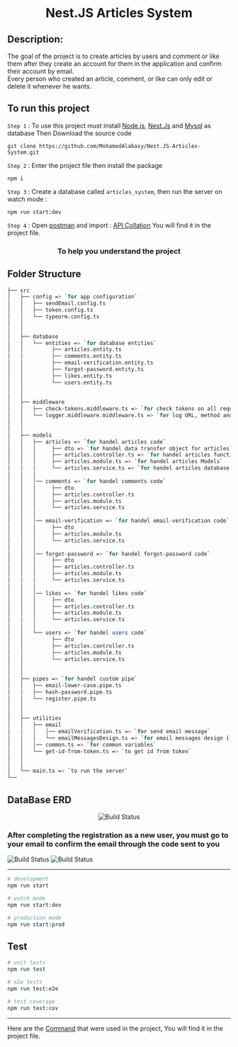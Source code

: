 <h1 align="center">Nest.JS Articles System</h1>

## Description:

The goal of the project is to create articles by users and comment or like them after they create an account for them in the application and confirm their account by email.  
Every person who created an article, comment, or like can only edit or delete it whenever he wants.

## To run this project

`Step 1` : To use this project must install [Node.js](https://nodejs.org/en/), [Nest.Js](https://nestjs.com/) and [Mysql](https://www.mysql.com/downloads/) as database Then Download the source code

```
git clone https://github.com/MohamedAlabasy/Nest.JS-Articles-System.git
```

`Step 2` : Enter the project file then install the package

```
npm i
```

`Step 3` : Create a database called `articles_system`, then run the server on watch mode :

```
npm run start:dev
```

`Step 4` : Open [postman](https://www.postman.com/downloads/) and import : [API Collation](https://github.com/MohamedAlabasy/Nest.JS-Articles-System/blob/main/api_collection.json) You will find it in the project file.

<h3 align="center">To help you understand the project</h3>

## Folder Structure

```bash
├── src
│   ├── config => `for app configuration`
│   │   ├── sendEmail.config.ts
│   │   ├── token.config.ts
│   │   └── typeorm.config.ts
│   │
│   │
│   ├── database
│   │   └── entities => `for database entities`
│   │         ├── articles.entity.ts
│   │         ├── comments.entity.ts
│   │         ├── email-verification.entity.ts
│   │         ├── forgot-password.entity.ts
│   │         ├── likes.entity.ts
│   │         └── users.entity.ts
│   │
│   │
│   ├── middleware
│   │   ├── check-tokens.middleware.ts => `for check tokens on all requests`
│   │   └── logger.middleware.middleware.ts => `for log URL, method and statute of requests`
│   │
│   │
│   ├── models
│   │   ├── articles => `for handel articles code`
│   │   │     ├── dto => `for handel data transfer object for articles`
│   │   │     ├── articles.controller.ts => `for handel articles functions and routes (endpoints)`
│   │   │     ├── articles.module.ts => `for handel articles Models`
│   │   │     └── articles.service.ts => `for handel articles database connection and query`
│   │   │
│   │   │── comments => `for handel comments code`
│   │   │     ├── dto
│   │   │     ├── articles.controller.ts
│   │   │     ├── articles.module.ts
│   │   │     └── articles.service.ts
│   │   │
│   │   │── email-verification => `for handel email-verification code`
│   │   │     ├── dto
│   │   │     ├── articles.module.ts
│   │   │     └── articles.service.ts
│   │   │
│   │   │── forgot-password => `for handel forgot-password code`
│   │   │     ├── dto
│   │   │     ├── articles.controller.ts
│   │   │     ├── articles.module.ts
│   │   │     └── articles.service.ts
│   │   │
│   │   │── likes => `for handel likes code`
│   │   │     ├── dto
│   │   │     ├── articles.controller.ts
│   │   │     ├── articles.module.ts
│   │   │     └── articles.service.ts
│   │   │
│   │   └── users => `for handel users code`
│   │         ├── dto
│   │         ├── articles.controller.ts
│   │         ├── articles.module.ts
│   │         └── articles.service.ts
│   │
│   │
│   ├── pipes => `for handel custom pipe`
│   │   ├── email-lower-case.pipe.ts
│   │   ├── hash-password.pipe.ts
│   │   └── register.pipe.ts
│   │
│   │
│   ├── utilities
│   │   ├── email
│   │   │   │── emailVerification.ts => `for send email message`
│   │   │   └── emailMessagesDesign.ts => `for email messages design ( HTML & CSS )`
│   │   │── common.ts => `for common variables`
│   │   └── get-id-from-token.ts => `to get id from token`
│   │
│   │
│   └── main.ts => `to run the server`
└──
```

## DataBase ERD

<p align="center">
   <img src="https://user-images.githubusercontent.com/93389016/192885498-a6b67fc6-d45c-4227-8b59-a07dffa6889a.jpg" alt="Build Status">
</p>

### After completing the registration as a new user, you must go to your email to confirm the email through the code sent to you

   <img src="https://user-images.githubusercontent.com/93389016/192886872-2c8e9c28-f0a0-4fca-ac30-77f469bb119a.png" alt="Build Status">
   <img src="https://user-images.githubusercontent.com/93389016/192886906-3bc7efe9-c79e-4379-b502-5c6ad117592c.png" alt="Build Status">
</p>

<hr>

```bash
# development
npm run start

# watch mode
npm run start:dev

# production mode
npm run start:prod
```

## Test

```bash
# unit tests
npm run test

# e2e tests
npm run test:e2e

# test coverage
npm run test:cov
```

<hr>

Here are the [Command](https://github.com/MohamedAlabasy/Nest.JS-Articles-System/blob/main/command.txt) that were used in the project, You will find it in the project file.
